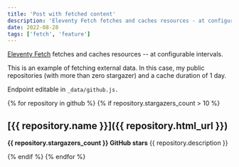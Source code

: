 ```yaml
---
title: 'Post with fetched content'
description: 'Eleventy Fetch fetches and caches resources - at configurable intervals. In this example I am fetching my public repositories with a cache duration of 1 day.'
date: 2022-08-28
tags: ['fetch', 'feature']
---
```


[Eleventy Fetch](https://www.11ty.dev/docs/plugins/fetch/) fetches and caches resources -- at configurable intervals.

This is an example of fetching external data.
In this case, my public repositories (with more than zero stargazer) and a cache duration of 1 day.

Endpoint editable in `_data/github.js.`

{% for repository in github  %}
{% if repository.stargazers_count > 10 %}

## [{{ repository.name }}]({{ repository.html_url }})

**{{ repository.stargazers_count }} GitHub stars**
{{ repository.description }}

{% endif %}
{% endfor %}


<img data-src="https://res.cloudinary.com/paulapplegate-com/image/upload/c_limit,w_auto/dpr_auto/f_auto,q_auto/vieste_italy_ignoyr.jpg" class="cld-responsive">